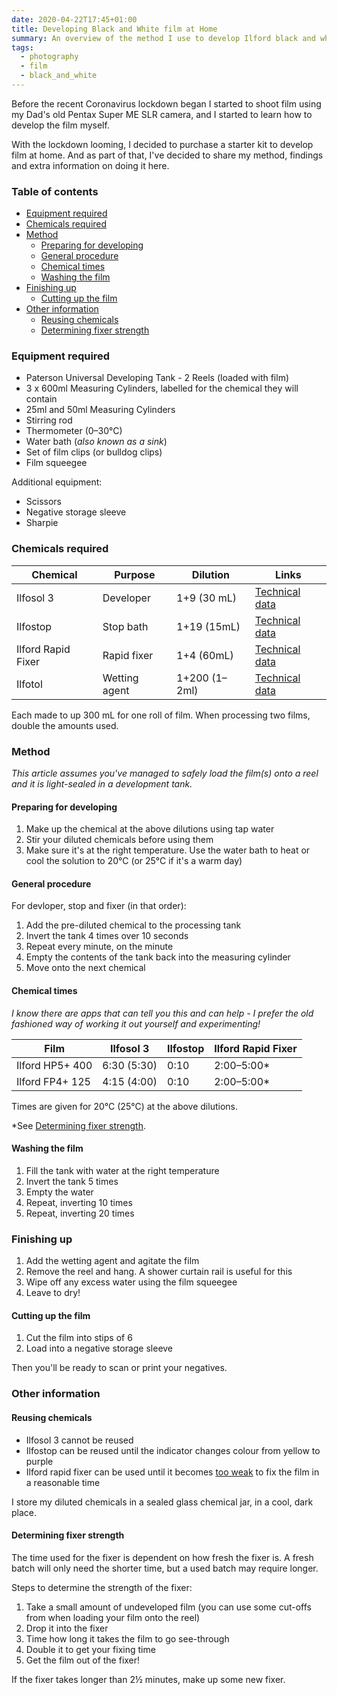 ```yaml
---
date: 2020-04-22T17:45+01:00
title: Developing Black and White film at Home
summary: An overview of the method I use to develop Ilford black and white film.
tags:
  - photography
  - film
  - black_and_white
---
```


Before the recent Coronavirus lockdown began I started to shoot film using my Dad's old Pentax Super ME SLR camera, and I started to learn how to develop the film myself.

With the lockdown looming, I decided to purchase a starter kit to develop film at home. And as part of that, I've decided to share my method, findings and extra information on doing it here.

<!--more-->

### Table of contents <!-- omit in toc -->

- [Equipment required](#equipment-required)
- [Chemicals required](#chemicals-required)
- [Method](#method)
  - [Preparing for developing](#preparing-for-developing)
  - [General procedure](#general-procedure)
  - [Chemical times](#chemical-times)
  - [Washing the film](#washing-the-film)
- [Finishing up](#finishing-up)
  - [Cutting up the film](#cutting-up-the-film)
- [Other information](#other-information)
  - [Reusing chemicals](#reusing-chemicals)
  - [Determining fixer strength](#determining-fixer-strength)

### Equipment required

- Paterson Universal Developing Tank - 2 Reels (loaded with film)
- 3 x 600ml Measuring Cylinders, labelled for the chemical they will contain
- 25ml and 50ml Measuring Cylinders
- Stirring rod
- Thermometer (0–30&deg;C)
- Water bath (_also known as a sink_)
- Set of film clips (or bulldog clips)
- Film squeegee

Additional equipment:

- Scissors
- Negative storage sleeve
- Sharpie

### Chemicals required

| Chemical           | Purpose       | Dilution      | Links                                                                                                   |
| ------------------ | ------------- | ------------- | ------------------------------------------------------------------------------------------------------- |
| Ilfosol 3          | Developer     | 1+9 (30 mL)   | [Technical data](https://www.ilfordphoto.com/wp/wp-content/uploads/2019/08/ILFOSOL-3-June2019.pdf)      |
| Ilfostop           | Stop bath     | 1+19 (15mL)   | [Technical data](https://www.ilfordphoto.com/wp/wp-content/uploads/2017/03/ILFOSTOP-119-GHS-J17.pdf)    |
| Ilford Rapid Fixer | Rapid fixer   | 1+4 (60mL)    | [Technical data](https://www.ilfordphoto.com/amfile/file/download/file/1833/product/711/)               |
| Ilfotol            | Wetting agent | 1+200 (1–2ml) | [Technical data](https://www.ilfordphoto.com/wp/wp-content/uploads/2017/04/Ilfotol-EN-H17-44-10256.pdf) |

Each made to up 300 mL for one roll of film. When processing two films, double the amounts used.

### Method

_This article assumes you've managed to safely load the film(s) onto a reel and it is light-sealed in a development tank._

#### Preparing for developing

1. Make up the chemical at the above dilutions using tap water
1. Stir your diluted chemicals before using them
1. Make sure it's at the right temperature. Use the water bath to heat or cool the solution to 20&deg;C (or 25&deg;C if it's a warm day)

#### General procedure

For devloper, stop and fixer (in that order):

1. Add the pre-diluted chemical to the processing tank
1. Invert the tank 4 times over 10 seconds
1. Repeat every minute, on the minute
1. Empty the contents of the tank back into the measuring cylinder
1. Move onto the next chemical

#### Chemical times

_I know there are apps that can tell you this and can help - I prefer the old fashioned way of working it out yourself and experimenting!_

| Film            | Ilfosol 3   | Ilfostop | Ilford Rapid Fixer |
| --------------- | ----------- | -------- | ------------------ |
| Ilford HP5+ 400 | 6:30 (5:30) | 0:10     | 2:00–5:00\*        |
| Ilford FP4+ 125 | 4:15 (4:00) | 0:10     | 2:00–5:00\*        |

Times are given for 20&deg;C (25&deg;C) at the above dilutions.

\*See [Determining fixer strength](#determining-fixer-strength).

#### Washing the film

1. Fill the tank with water at the right temperature
1. Invert the tank 5 times
1. Empty the water
1. Repeat, inverting 10 times
1. Repeat, inverting 20 times

### Finishing up

1. Add the wetting agent and agitate the film
1. Remove the reel and hang. A shower curtain rail is useful for this
1. Wipe off any excess water using the film squeegee
1. Leave to dry!

#### Cutting up the film

1. Cut the film into stips of 6
1. Load into a negative storage sleeve

Then you'll be ready to scan or print your negatives.

### Other information

#### Reusing chemicals

- Ilfosol 3 cannot be reused
- Ilfostop can be reused until the indicator changes colour from yellow to purple
- Ilford rapid fixer can be used until it becomes [too weak](#Determining%20fixer%20strength) to fix the film in a reasonable time

I store my diluted chemicals in a sealed glass chemical jar, in a cool, dark place.

#### Determining fixer strength

The time used for the fixer is dependent on how fresh the fixer is. A fresh batch will only need the shorter time, but a used batch may require longer.

Steps to determine the strength of the fixer:

1. Take a small amount of undeveloped film (you can use some cut-offs from when loading your film onto the reel)
1. Drop it into the fixer
1. Time how long it takes the film to go see-through
1. Double it to get your fixing time
1. Get the film out of the fixer!

If the fixer takes longer than 2&half; minutes, make up some new fixer.
